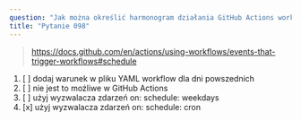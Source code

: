 ```yaml
---
question: "Jak można określić harmonogram działania GitHub Actions workflow, aby uruchamiał się tylko w dni powszednie?"
title: "Pytanie 098"
---
```


> https://docs.github.com/en/actions/using-workflows/events-that-trigger-workflows#schedule
1. [ ] dodaj warunek w pliku YAML workflow dla dni powszednich
1. [ ] nie jest to możliwe w GitHub Actions
1. [ ] użyj wyzwalacza zdarzeń on: schedule: weekdays
1. [x] użyj wyzwalacza zdarzeń on: schedule: cron
